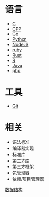 # 语言

- [C]()
- [CPP]()
- [Go]()
- [Python]()
- [NodeJS]()
- [ruby]()
- [Rust]()
- [R]()
- [Java]()
- [php]()


# 工具
- [Git]()


相关
===

- 语法标准
- 编译器实现
- 标准库
- 第三方库
- 第三方框架
- 包管理器
- 依赖/项目管理器

[数据结构]()